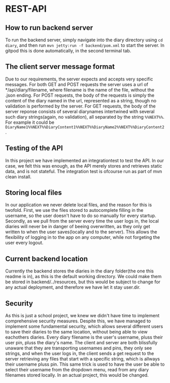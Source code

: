 # REST-API

## How to run backend server

To run the backend server, simply navigate into the diary directory using `cd diary`, and then run `mvn jetty:run -f backend/pom.xml` to start the server. In gitpod this is done automatically, in the second terminal tab.

## The client server message format

Due to our requirements, the server expects and accepts very specific messages. For both GET and POST requests the server uses a url of \*/api/diary/filename, where filename is the name of the file, without the .json ending. For POST requests, the body of the requests is simply the content of the diary named in the url, represented as a string, though no validation is performed by the server. For GET requests, the body of the server reponse consists of several diarynames intertwined with several such diary strings(again, no validation), all separated by the string `%%NEXT%%`. For example it could be `DiaryName1%%NEXT%%DiaryContent1%%NEXT%%DiaryName2%%NEXT%%DiaryContent2`.

## Testing of the API

In this project we have implemented an integrationtest to test the API. In our case, we felt this was enough, as the API merely stores and retrieves static data, and is not stateful. The integration test is ofcourse run as part of mvn clean install.

## Storing local files

In our application we never delete local files, and the reason for this is twofold. First, we use the files stored to autocomplete filling in the username, so the user doesn't have to do so manually for every startup. Secondly, as we pull from the server every time the user logs in, the local diaries will never be in danger of beeing overwritten, as they only get written to when the user saves(locally and to the server). This allows the flexibility of logging in to the app on any computer, while not forgeting the user every logout.

## Current backend location

Currently the backend stores the diaries in the diary folder(the one this readme is in), as this is the default working directory. We could make them be stored in backend/../resources, but this would be subject to change for any actual deployment, and therefore we have let it stay user.dir.

## Security
As this is just a school project, we knew we didn't have time to implement comprehensive security measures. Despite this, we have managed to implement some fundamental security, which allows several different users to save their diaries to the same location, without being able to view eachothers diaries. Every diary filename is the user's username, pluss their user pin, pluss the diary's name. The client and server are both blissfully unaware that they are transporting usernames and pins, they only see strings, and when the user logs in, the client sends a get request to the server retrieving any files that start with a specific string, which is allways their username pluss pin. This same trick is used to have the user be able to select their username from the dropdown menu, read from any diary filenames stored locally. In an actual project, this would be changed. 